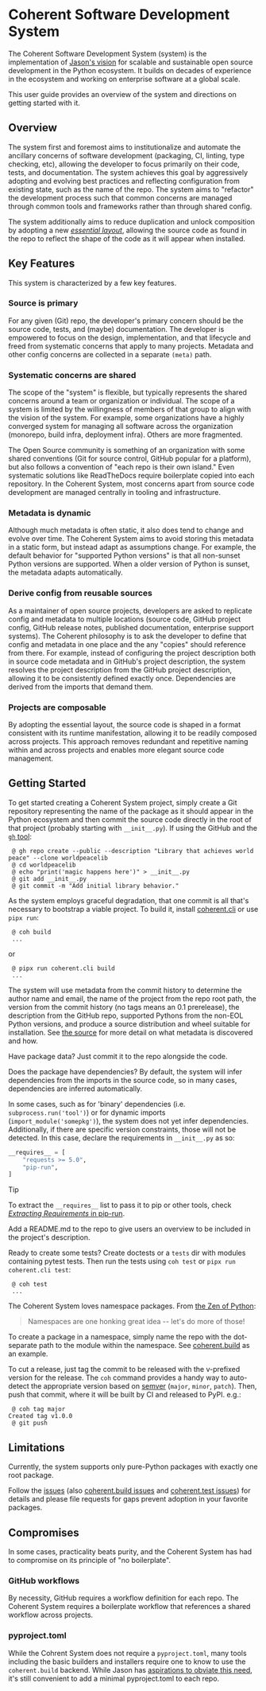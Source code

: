 # Coherent Software Development System

The Coherent Software Development System (system) is the implementation of [Jason's vision](https://blog.jaraco.com/vision-for-scalable-OSS-development/) for scalable and sustainable open source development in the Python ecosystem. It builds on decades of experience in the ecosystem and working on enterprise software at a global scale.

This user guide provides an overview of the system and directions on getting started with it.

## Overview

The system first and foremost aims to institutionalize and automate the ancillary concerns of software development (packaging, CI, linting, type checking, etc), allowing the developer to focus primarily on their code, tests, and documentation. The system achieves this goal by aggressively adopting and evolving best practices and reflecting configuration from existing state, such as the name of the repo. The system aims to "refactor" the development process such that common concerns are managed through common tools and frameworks rather than through shared config.

The system additionally aims to reduce duplication and unlock composition by adopting a new [*essential layout*](essential-layout.md), allowing the source code as found in the repo to reflect the shape of the code as it will appear when installed.

## Key Features

This system is characterized by a few key features.

### Source is primary

For any given (Git) repo, the developer's primary concern should be the source code, tests, and (maybe) documentation. The developer is empowered to focus on the design, implementation, and that lifecycle and freed from systematic concerns that apply to many projects. Metadata and other config concerns are collected in a separate `(meta)` path.

### Systematic concerns are shared

The scope of the "system" is flexible, but typically represents the shared concerns around a team or organization or individual. The scope of a system is limited by the willingness of members of that group to align with the vision of the system. For example, some organizations have a highly converged system for managing all software across the organization (monorepo, build infra, deployment infra). Others are more fragmented.

The Open Source community is something of an organization with some shared conventions (Git for source control, GitHub popular for a platform), but also follows a convention of "each repo is their own island." Even systematic solutions like ReadTheDocs require boilerplate copied into each repository. In the Coherent System, most concerns apart from source code development are managed centrally in tooling and infrastructure.

### Metadata is dynamic

Although much metadata is often static, it also does tend to change and evolve over time. The Coherent System aims to avoid storing this metadata in a static form, but instead adapt as assumptions change. For example, the default behavior for "supported Python versions" is that all non-sunset Python versions are supported. When a older version of Python is sunset, the metadata adapts automatically.

### Derive config from reusable sources

As a maintainer of open source projects, developers are asked to replicate config and metadata to multiple locations (source code, GitHub project config, GitHub release notes, published documentation, enterprise support systems). The Coherent philosophy is to ask the developer to define that config and metadata in one place and the any "copies" should reference from there. For example, instead of configuring the project description both in source code metadata and in GitHub's project description, the system resolves the project description from the GitHub project description, allowing it to be consistently defined exactly once. Dependencies are derived from the imports that demand them.

### Projects are composable

By adopting the essential layout, the source code is shaped in a format consistent with its runtime manifestation, allowing it to be readily composed across projects. This approach removes redundant and repetitive naming within and across projects and enables more elegant source code management.

## Getting Started

To get started creating a Coherent System project, simply create a Git repository representing the name of the package as it should appear in the Python ecosystem and then commit the source code directly in the root of that project (probably starting with `__init__.py`). If using the GitHub and the [`gh` tool](https://cli.github.com/):

```shell
 @ gh repo create --public --description "Library that achieves world peace" --clone worldpeacelib
 @ cd worldpeacelib
 @ echo "print('magic happens here')" > __init__.py
 @ git add __init__.py
 @ git commit -m "Add initial library behavior."
```

As the system employs graceful degradation, that one commit is all that's necessary to bootstrap a viable project. To build it, install [coherent.cli](https://pypi.org/project/coherent.cli) or use `pipx run`:

```shell
 @ coh build
 ...
```

or

```shell
 @ pipx run coherent.cli build
 ...
```

The system will use metadata from the commit history to determine the author name and email, the name of the project from the repo root path, the version from the commit history (no tags means an 0.1 prerelease), the description from the GitHub repo, supported Pythons from the non-EOL Python versions, and produce a source distribution and wheel suitable for installation. See [the source](https://github.com/coherent-oss/coherent.build/blob/main/discovery.py) for more detail on what metadata is discovered and how.

Have package data? Just commit it to the repo alongside the code.

Does the package have dependencies? By default, the system will infer dependencies from the imports in the source code, so in many cases, dependencies are inferred automatically.

In some cases, such as for 'binary' dependencies (i.e. `subprocess.run('tool')`) or for dynamic imports (`import_module('somepkg')`), the system does not yet infer dependencies. Additionally, if there are specific version constraints, those will not be detected. In this case, declare the requirements in `__init__.py` as so:

```python
__requires__ = [
    "requests >= 5.0",
    "pip-run",
]
```

> [!Tip]
> To extract the `__requires__` list to pass it to pip or other tools,
> check [_Extracting Requirements_ in pip-run](https://github.com/jaraco/pip-run#extracting-requirements).

Add a README.md to the repo to give users an overview to be included in the project's description.

Ready to create some tests? Create doctests or a `tests` dir with modules containing pytest tests. Then run the tests using `coh test` or `pipx run coherent.cli test`:

```shell
 @ coh test
 ...
```

The Coherent System loves namespace packages. From [the Zen of Python](https://peps.python.org/pep-0020/):

> Namespaces are one honking great idea -- let's do more of those!

To create a package in a namespace, simply name the repo with the dot-separate path to the module within the namespace. See [coherent.build](https://github.com/coherent-oss/coherent.build) as an example.

To cut a release, just tag the commit to be released with the v-prefixed version for the release. The `coh` command provides a handy way to auto-detect the appropriate version based on [semver](https://semver.org/) (`major`, `minor`, `patch`). Then, push that commit, where it will be built by CI and released to PyPI. e.g.:

```shell
 @ coh tag major
Created tag v1.0.0
 @ git push
```

## Limitations

Currently, the system supports only pure-Python packages with exactly one root package.

Follow the [issues](https://github.com/coherent-oss/system/issues) (also [coherent.build issues](https://github.com/coherent-oss/coherent.build/issues) and [coherent.test issues](https://github.com/coherent-oss/coherent.test/issues)) for details and please file requests for gaps prevent adoption in your favorite packages.

## Compromises

In some cases, practicality beats purity, and the Coherent System has had to compromise on its principle of "no boilerplate".

### GitHub workflows

By necessity, GitHub requires a workflow definition for each repo. The Coherent System requires a boilerplate workflow that references a shared workflow across projects.

### pyproject.toml

While the Cohrent System does not require a `pyproject.toml`, many tools including the basic builders and installers require one to know to use the `coherent.build` backend. While Jason has [aspirations to obviate this need](https://hackmd.io/gsTGbh9TRbKFj5Y7nkuNzA), it's still convenient to add a minimal pyproject.toml to each repo.
